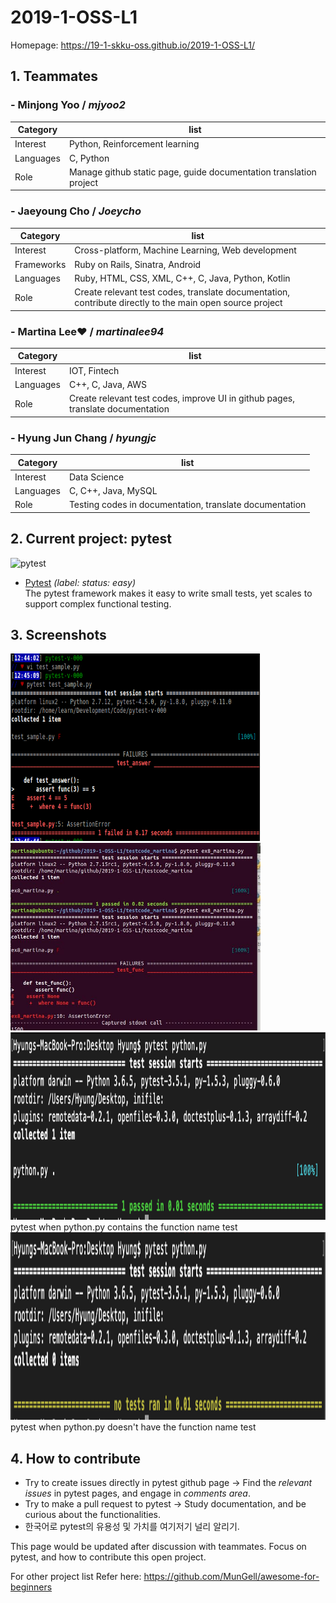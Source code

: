 # 2019-1-OSS-L1

Homepage: https://19-1-skku-oss.github.io/2019-1-OSS-L1/

## 1. Teammates
### - **Minjong Yoo** / *mjyoo2*


Category | list
-------- | ------
Interest | Python, Reinforcement learning
Languages | C, Python
Role | Manage github static page, guide documentation translation project


### - **Jaeyoung Cho** / *Joeycho*

Category | list
-------- | ------
Interest | Cross-platform, Machine Learning, Web development
Frameworks | Ruby on Rails, Sinatra, Android
Languages | Ruby, HTML, CSS, XML, C++, C, Java, Python, Kotlin
Role | Create relevant test codes, translate documentation, contribute directly to the main open source project



### - **Martina Lee♥** / *martinalee94*

Category | list
-------- | ------
Interest | IOT, Fintech
Languages |C++, C, Java, AWS
Role | Create relevant test codes, improve UI in github pages, translate documentation


### - **Hyung Jun Chang** / *hyungjc*

Category | list
-------- | ------
Interest | Data Science
Languages | C, C++, Java, MySQL
Role | Testing codes in documentation, translate documentation








## 2. Current project: pytest

![pytest](https://docs.pytest.org/en/latest/_static/pytest1.png)


- [Pytest](https://github.com/pytest-dev/pytest/labels/status%3A%20easy) _(label: status: easy)_ <br> The pytest framework makes it easy to write small tests, yet scales to support complex functional testing.




## 3. Screenshots


<img src="https://github.com/19-1-skku-oss/2019-1-OSS-L1/blob/master/pytest_first_one.PNG" width="400" height="300" alt="" />
<img src="https://github.com/19-1-skku-oss/2019-1-OSS-L1/blob/martina/testing_martina/11.JPG" width="400" height="300" alt="" />
<img src="https://github.com/19-1-skku-oss/2019-1-OSS-L1/blob/master/pytest_w_test.png" width="600" height="300" alt="" />
pytest when python.py contains the function name test
<img src="https://github.com/19-1-skku-oss/2019-1-OSS-L1/blob/master/pytest_wo_test.png" width="600" height="300" alt="" />
pytest when python.py doesn't have the function name test






## 4. How to contribute

- Try to create issues directly in pytest github page -> Find the *relevant issues* in pytest pages, and engage in *comments area*.
- Try to make a pull request to pytest -> Study documentation, and be curious about the functionalities.
- 한국어로 pytest의 유용성 및 가치를 여기저기 널리 알리기.

This page would be updated after discussion with teammates. Focus on pytest, and how to contribute this open project.

For other project list Refer here: https://github.com/MunGell/awesome-for-beginners

